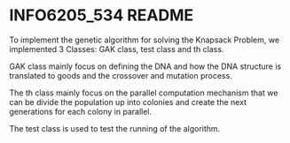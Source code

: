 # INFO6205_534 README

To implement the genetic algorithm for solving the Knapsack Problem, we implemented 3 Classes: GAK class, test class and th class. 

GAK class mainly focus on defining the DNA and how the DNA structure is translated to goods and the crossover and mutation process. 

The th class mainly focus on the parallel computation mechanism that we can be divide the population up into colonies and create the next generations for each colony in parallel. 

The test class is used to test the running of the algorithm.
